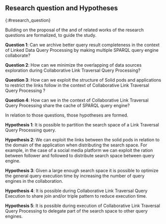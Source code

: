 ## Research question and Hypotheses
{:#research_question}

Building on the proposal of the [](#proposal) and of related works of the [](#litterature_review) research questions are formalized,
to guide the study. 

**Question 1**: Can we archive better query result completeness in the context of Linked Data Query Processing by making multiple SPARQL query engine collaborate?

**Question 2**: How can we minimize the overlapping of data sources exploration during Collaborative Link Traversal Query Processing?

**Question 3**: How can we exploit the structure of Solid pods and applications to restrict the links follow in the context of Collaborative Link Traversal Query Processing ?

**Question 4**: How can we in the context of Collaborative Link Traversal Query Processing share the cache of SPARQL query engine?

In relation to those questions,  those hypotheses are formed.

**Hypothesis 1**: It is possible to partition the search space of a Link Traversal Query Processing query.

**Hypothesis 2**: We can exploit the links between the solid pods in relation to the domain of the application when distributing the search space. 
For example, in the case of a social media platform we can exploit the ration between follower and followed to distribute search space between
query engine.

**Hypothesis 3**: Given a large enough search space it is possible to optimize the general query execution time by increasing the number of query engines 
in the collaboration.

**Hypothesis 4**: It is possible during Collaborative Link Traversal Query Execution to share join and/or triple pattern to reduce execution time.

**Hypothesis 5**: It is possible during execution of Collaborative Link Traversal Query Processing to delegate part of the search space to other query engines.